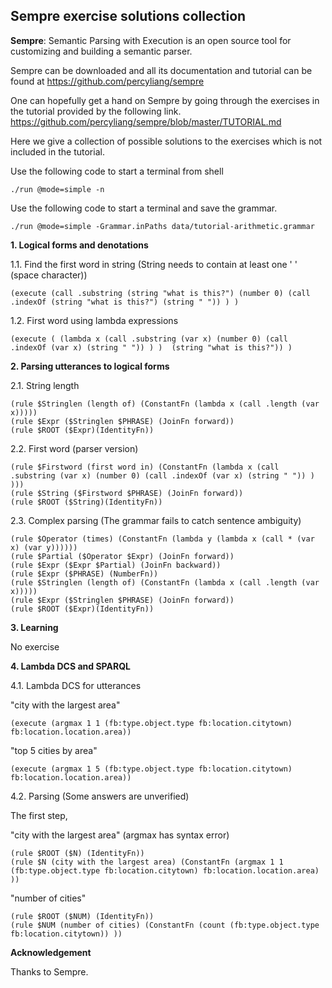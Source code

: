 ## Sempre exercise solutions collection
**Sempre**: Semantic Parsing with Execution is an open source tool for customizing and building a semantic parser.

Sempre can be downloaded and all its documentation and tutorial can be found at 
https://github.com/percyliang/sempre

One can hopefully get a hand on Sempre by going through the exercises in the tutorial provided by the following link.
https://github.com/percyliang/sempre/blob/master/TUTORIAL.md

Here we give a collection of possible solutions to the exercises which is not included in the tutorial.

Use the following code to start a terminal from shell
```
./run @mode=simple -n
```
Use the following code to start a terminal and save the grammar.
```
./run @mode=simple -Grammar.inPaths data/tutorial-arithmetic.grammar
```

**1. Logical forms and denotations**

1.1. Find the first word in string (String needs to contain at least one ' ' (space character))
```
(execute (call .substring (string "what is this?") (number 0) (call .indexOf (string "what is this?") (string " ")) ) )
```
1.2. First word using lambda expressions
```
(execute ( (lambda x (call .substring (var x) (number 0) (call .indexOf (var x) (string " ")) ) )  (string "what is this?")) )
```

**2. Parsing utterances to logical forms**

2.1. String length
```
(rule $Stringlen (length of) (ConstantFn (lambda x (call .length (var x)))))
(rule $Expr ($Stringlen $PHRASE) (JoinFn forward))
(rule $ROOT ($Expr)(IdentityFn))
```

2.2. First word (parser version)
```
(rule $Firstword (first word in) (ConstantFn (lambda x (call .substring (var x) (number 0) (call .indexOf (var x) (string " ")) ) )))
(rule $String ($Firstword $PHRASE) (JoinFn forward))
(rule $ROOT ($String)(IdentityFn))
```

2.3. Complex parsing (The grammar fails to catch sentence ambiguity)
```
(rule $Operator (times) (ConstantFn (lambda y (lambda x (call * (var x) (var y))))))
(rule $Partial ($Operator $Expr) (JoinFn forward))
(rule $Expr ($Expr $Partial) (JoinFn backward))
(rule $Expr ($PHRASE) (NumberFn))
(rule $Stringlen (length of) (ConstantFn (lambda x (call .length (var x)))))
(rule $Expr ($Stringlen $PHRASE) (JoinFn forward))
(rule $ROOT ($Expr)(IdentityFn))
```

**3. Learning**

No exercise

**4. Lambda DCS and SPARQL**

4.1. Lambda DCS for utterances

"city with the largest area"
```
(execute (argmax 1 1 (fb:type.object.type fb:location.citytown) fb:location.location.area))
```
"top 5 cities by area"

```
(execute (argmax 1 5 (fb:type.object.type fb:location.citytown) fb:location.location.area))
```

4.2. Parsing (Some answers are unverified)

The first step,


"city with the largest area"  (argmax has syntax error)
```
(rule $ROOT ($N) (IdentityFn))
(rule $N (city with the largest area) (ConstantFn (argmax 1 1 (fb:type.object.type fb:location.citytown) fb:location.location.area) ))
```

"number of cities"
```
(rule $ROOT ($NUM) (IdentityFn))
(rule $NUM (number of cities) (ConstantFn (count (fb:type.object.type fb:location.citytown)) ))
```

**Acknowledgement**

Thanks to Sempre.
